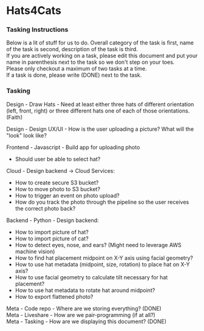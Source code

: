 # Hats4Cats


### Tasking Instructions
Below is a lit of stuff for us to do. Overall category of the task is first, name of the task is second, description of the task is third.  
If you are actively working on a task, please edit this document and put your name in parenthesis next to the task so we don't step on your toes.  
Please only checkout a maximum of two tasks at a time.  
If a task is done, please write (DONE) next to the task.  

### Tasking

Design - Draw Hats - Need at least either three hats of different orientation (left, front, right) or three different hats one of each of those orientations. (Faith)
  
Design - Design UX/UI - How is the user uploading a picture? What will the "look" look like?

Frontend - Javascript - Build app for uploading photo
  * Should user be able to select hat?

Cloud - Design backend -> Cloud Services:
  * How to create secure S3 bucket?
  * How to move photo to S3 bucket?
  * How to trigger an event on photo upload?
  * How do you track the photo through the pipeline so the user receives the correct photo back?

Backend - Python - Design backend:
  * How to import picture of hat?
  * How to import picture of cat?
  * How to detect eyes, nose, and ears? (Might need to leverage AWS machine vision)
  * How to find hat placement midpoint on X-Y axis using facial geometry?
  * How to use hat metadata (midpoint, size, rotation) to place hat on X-Y axis?
  * How to use facial geometry to calculate tilt necessary for hat placement?
  * How to use hat metadata to rotate hat around midpoint?
  * How to export flattened photo?

Meta - Code repo - Where are we storing everything? (DONE)  
Meta - Liveshare - How are we pair-programming (if at all?)  
Meta - Tasking - How are we displaying this document? (DONE)  
